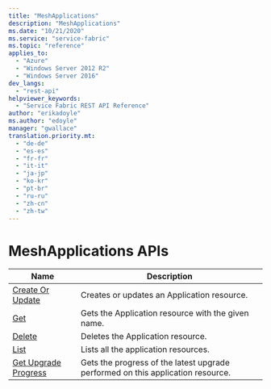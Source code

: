 ```yaml
---
title: "MeshApplications"
description: "MeshApplications"
ms.date: "10/21/2020"
ms.service: "service-fabric"
ms.topic: "reference"
applies_to: 
  - "Azure"
  - "Windows Server 2012 R2"
  - "Windows Server 2016"
dev_langs: 
  - "rest-api"
helpviewer_keywords: 
  - "Service Fabric REST API Reference"
author: "erikadoyle"
ms.author: "edoyle"
manager: "gwallace"
translation.priority.mt: 
  - "de-de"
  - "es-es"
  - "fr-fr"
  - "it-it"
  - "ja-jp"
  - "ko-kr"
  - "pt-br"
  - "ru-ru"
  - "zh-cn"
  - "zh-tw"
---
```

# MeshApplications APIs

| Name | Description |
| --- | --- |
| [Create Or Update](sfmeshrp-api-application_create.md) | Creates or updates an Application resource.<br/> |
| [Get](sfmeshrp-api-application_get.md) | Gets the Application resource with the given name.<br/> |
| [Delete](sfmeshrp-api-application_delete.md) | Deletes the Application resource.<br/> |
| [List](sfmeshrp-api-application_listbyresourcegroup.md) | Lists all the application resources.<br/> |
| [Get Upgrade Progress](sfmeshrp-model-applicationresourcestatus.md) | Gets the progress of the latest upgrade performed on this application resource.<br/> |

